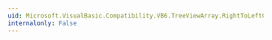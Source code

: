 ```yaml
---
uid: Microsoft.VisualBasic.Compatibility.VB6.TreeViewArray.RightToLeftChanged
internalonly: False
---
```

